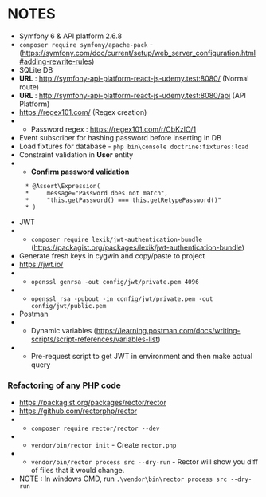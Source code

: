 # NOTES

- Symfony 6 & API platform 2.6.8
- `composer require symfony/apache-pack` - (https://symfony.com/doc/current/setup/web_server_configuration.html#adding-rewrite-rules)
- SQLite DB
- **URL** : http://symfony-api-platform-react-js-udemy.test:8080/ (Normal route)
- **URL** : http://symfony-api-platform-react-js-udemy.test:8080/api (API Platform)
- https://regex101.com/ (Regex creation)
- - Password regex : https://regex101.com/r/CbKzlO/1
- Event subscriber for hashing password before inserting in DB
- Load fixtures for database - `php bin\console doctrine:fixtures:load`
- Constraint validation in **User** entity
- - **Confirm password validation**
````
     * @Assert\Expression(
     *     message="Password does not match",
     *     "this.getPassword() === this.getRetypePassword()"
     * )
````
- JWT
- - `composer require lexik/jwt-authentication-bundle` (https://packagist.org/packages/lexik/jwt-authentication-bundle)
- Generate fresh keys in cygwin and copy/paste to project
- https://jwt.io/
- - `openssl genrsa -out config/jwt/private.pem 4096`
- - `openssl rsa -pubout -in config/jwt/private.pem -out config/jwt/public.pem`
- Postman
- - Dynamic variables (https://learning.postman.com/docs/writing-scripts/script-references/variables-list)
- - Pre-request script to get JWT in environment and then make actual query

### Refactoring of any PHP code

- https://packagist.org/packages/rector/rector
- https://github.com/rectorphp/rector
- - `composer require rector/rector --dev`
- - `vendor/bin/rector init` - Create `rector.php`
- - `vendor/bin/rector process src --dry-run` - Rector will show you diff of files that it would change.
- NOTE : In windows CMD, run `.\vendor\bin\rector process src --dry-run`
